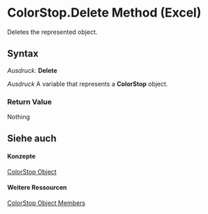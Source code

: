 
# ColorStop.Delete Method (Excel)

Deletes the represented object.


## Syntax

 _Ausdruck_. **Delete**

 _Ausdruck_ A variable that represents a **ColorStop** object.


### Return Value

Nothing


## Siehe auch


#### Konzepte


[ColorStop Object](43c4d024-8213-5f93-dfa9-229f37e09d9a.md)
#### Weitere Ressourcen


[ColorStop Object Members](http://msdn.microsoft.com/library/b2ce7445-3ac9-b5c9-95b1-05536b107841%28Office.15%29.aspx)